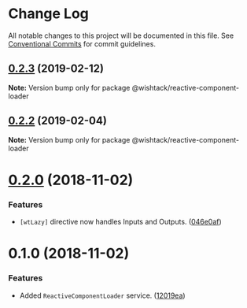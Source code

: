 # Change Log

All notable changes to this project will be documented in this file.
See [Conventional Commits](https://conventionalcommits.org) for commit guidelines.

## [0.2.3](https://github.com/wishtack/wishtack-steroids/compare/@wishtack/reactive-component-loader@0.2.2...@wishtack/reactive-component-loader@0.2.3) (2019-02-12)

**Note:** Version bump only for package @wishtack/reactive-component-loader





## [0.2.2](https://github.com/wishtack/wishtack-steroids/compare/@wishtack/reactive-component-loader@0.2.1...@wishtack/reactive-component-loader@0.2.2) (2019-02-04)

**Note:** Version bump only for package @wishtack/reactive-component-loader





# [0.2.0](https://github.com/wishtack/wishtack-steroids/compare/@wishtack/reactive-component-loader@0.1.0...@wishtack/reactive-component-loader@0.2.0) (2018-11-02)


### Features

* `[wtLazy]` directive now handles Inputs and Outputs. ([046e0af](https://github.com/wishtack/wishtack-steroids/commit/046e0af))





# 0.1.0 (2018-11-02)


### Features

* Added `ReactiveComponentLoader` service. ([12019ea](https://github.com/wishtack/wishtack-steroids/commit/12019ea))
